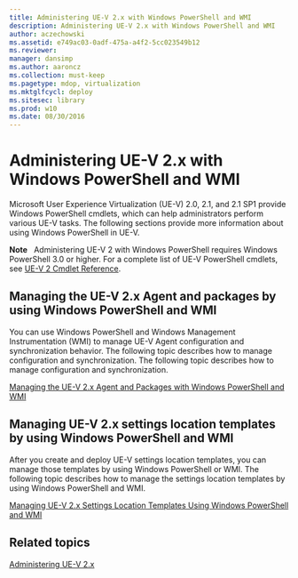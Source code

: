 ```yaml
---
title: Administering UE-V 2.x with Windows PowerShell and WMI
description: Administering UE-V 2.x with Windows PowerShell and WMI
author: aczechowski
ms.assetid: e749ac03-0adf-475a-a4f2-5cc023549b12
ms.reviewer: 
manager: dansimp
ms.author: aaroncz
ms.collection: must-keep
ms.pagetype: mdop, virtualization
ms.mktglfcycl: deploy
ms.sitesec: library
ms.prod: w10
ms.date: 08/30/2016
---
```



# Administering UE-V 2.x with Windows PowerShell and WMI


Microsoft User Experience Virtualization (UE-V) 2.0, 2.1, and 2.1 SP1 provide Windows PowerShell cmdlets, which can help administrators perform various UE-V tasks. The following sections provide more information about using Windows PowerShell in UE-V.

**Note**  
Administering UE-V 2 with Windows PowerShell requires Windows PowerShell 3.0 or higher. For a complete list of UE-V PowerShell cmdlets, see [UE-V 2 Cmdlet Reference](https://go.microsoft.com/fwlink/p/?LinkId=393495).

 

## Managing the UE-V 2.x Agent and packages by using Windows PowerShell and WMI


You can use Windows PowerShell and Windows Management Instrumentation (WMI) to manage UE-V Agent configuration and synchronization behavior. The following topic describes how to manage configuration and synchronization. The following topic describes how to manage configuration and synchronization.

[Managing the UE-V 2.x Agent and Packages with Windows PowerShell and WMI](managing-the-ue-v-2x-agent-and-packages-with-windows-powershell-and-wmi-both-uevv2.md)

## Managing UE-V 2.x settings location templates by using Windows PowerShell and WMI


After you create and deploy UE-V settings location templates, you can manage those templates by using Windows PowerShell or WMI. The following topic describes how to manage the settings location templates by using Windows PowerShell and WMI.

[Managing UE-V 2.x Settings Location Templates Using Windows PowerShell and WMI](managing-ue-v-2x-settings-location-templates-using-windows-powershell-and-wmi-both-uevv2.md)






## Related topics


[Administering UE-V 2.x](administering-ue-v-2x-new-uevv2.md)

 

 





